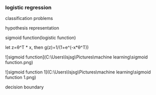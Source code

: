 ### logistic regression

classification problems

hypothesis representation

sigmoid function(logistic function)

let z=θ^T * x, then g(z)=1/(1+e^(-x*θ^T))



![sigmoid function](C:\Users\lsjsg\Pictures\machine learning\sigmoid function.png)

![sigmoid function 1](C:\Users\lsjsg\Pictures\machine learning\sigmoid function 1.png)

decision boundary

